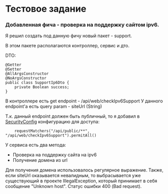 # Тестовое задание 

### Добавленная фича - проверка на поддержку сайтом ipv6.

Я решил создать под данную фичу новый пакет - support.

В этом пакете располагаются контроллер, сервис и дто. 

DTO:

```
@Getter
@Setter
@AllArgsConstructor
@NoArgsConstructor
public class SupportIp6Dto {
    private Boolean success;
}
``` 

В контроллере есть get endpoint - /api/web/checkIpv6Support
У данного endpoint'a есть query param - siteUrl (String)

Т.к. данный endpoint должен быть публичный, то я добавил в 
[SecurityConfig](src/main/java/com/example/accesskeybackend/security/SecurityConfig.java)
конфигурацию для доступа: 

```
    requestMatchers("/api/public/**", "/api/web/checkIpv6Support").permitAll()
```

У сервиса есть два метода:
* Проверка на поддержку сайта на ipv6
* Получение домена из url

Для получения домена использовалось регулярное выражение.
Также, если siteUrl оказывается невалидным, то выбрасывается 
уже существующий в проекте IllegalException, который принимает в себя 
сообщение "Unknown host". Статус ошибки 400 (Bad request).